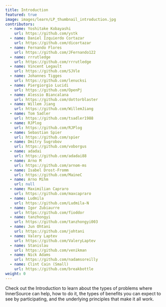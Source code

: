 ```yaml
---
title: Introduction
featured: true
image: images/learn/LP_thumbnail_introduction.jpg
contributors:
  - name: Yoshitake Kobayashi
    url: https://github.com/ystk
  - name: Daniel Izquierdo Cortazar
    url: https://github.com/dicortazar
  - name: Fernando Flores
    url: https://github.com/JFernando122
  - name: rrrutledge
    url: https://github.com/rrrutledge
  - name: Vincent Legault
    url: https://github.com/SJVle
  - name: Johannes Tigges
    url: https://github.com/lenucksi
  - name: Piergiorgio Lucidi
    url: https://github.com/OpenPj
  - name: Alessio Biancalana
    url: https://github.com/dottorblaster
  - name: Willem Jiang
    url: https://github.com/WillemJiang
  - name: Tom Sadler
    url: https://github.com/tsadler1988
  - name: RJPlog
    url: https://github.com/RJPlog
  - name: Sebastian Spier
    url: https://github.com/spier
  - name: Dmitry Sugrobov
    url: https://github.com/voborgus
  - name: adadai
    url: https://github.com/adadai88
  - name: Arno M
    url: https://github.com/arnom-ms
  - name: Isabel Drost-Fromm
    url: https://github.com/MaineC
  - name: Arno Mihm
    url: null
  - name: Maximilian Capraro
    url: https://github.com/maxcapraro
  - name: Ludmila
    url: https://github.com/Ludmila-N
  - name: Igor Zubiaurre
    url: https://github.com/fioddor
  - name: tanzhongyi
    url: https://github.com/tanzhongyi003
  - name: Jun Ohtani
    url: https://github.com/johtani
  - name: Valery Laptev
    url: https://github.com/ValeryLaptev
  - name: Stanislau
    url: https://github.com/venikman
  - name: Nick Adams
    url: https://github.com/nadamsoreilly
  - name: Clint Cain (Small)
    url: https://github.com/breakbottle
weight: 0
---
```


Check out the Introduction to learn about the types of problems where InnerSource can help, how to do it, the types of benefits you can expect to see by participating, and the underlying principles that make it all work.
<!--- This file autogenerated from https://github.com/InnerSourceCommons/InnerSourceLearningPath/blob/master/scripts -->